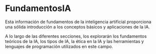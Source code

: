 # FundamentosIA
Esta información de fundamentos de la inteligencia artificial proporciona una sólida introducción a los conceptos básicos y aplicaciones de la IA. 

A lo largo de las diferentes secciones, los explorarán los fundamentos teóricos de la IA, los tipos de IA, la ética en la IA y las herramientas y lenguajes de programación utilizados en este campo.
